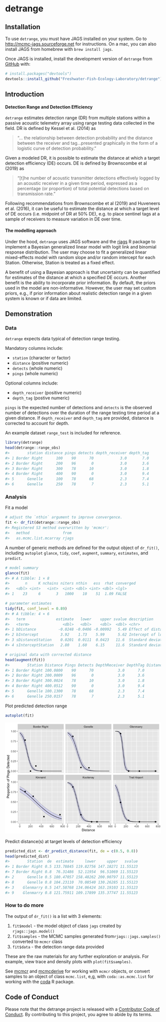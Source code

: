 
<!-- README.md is generated from README.Rmd. Please edit that file -->

# detrange

## Installation

To use `detrange`, you must have JAGS installed on your system. Go to
<http://mcmc-jags.sourceforge.net> for instructions. On a mac, you can
also install JAGS from homebrew with `brew install jags`.

Once JAGS is installed, install the development version of `detrange`
from [GitHub](https://github.com/) with:

``` r
# install.packages("devtools")
devtools::install_github("Freshwater-Fish-Ecology-Laboratory/detrange")
```

## Introduction

#### Detection Range and Detection Efficiency

`detrange` estimates detection range (DR) from multiple stations within
a passive acoustic telemetry array using range testing data collected in
the field. DR is defined by Kessel et al. (2014) as

> “… the relationship between detection probability and the distance
> between the receiver and tag…presented graphically in the form of a
> logistic curve of detection probability.”

Given a modeled DR, it is possible to estimate the distance at which a
target detection efficiency (DE) occurs. DE is defined by Brownscombe et
al (2019) as

> “\[t\]he number of acoustic transmitter detections effectively logged
> by an acoustic receiver in a given time period, expressed as a
> percentage (or proportion) of total potential detections based on
> transmission rate.”

Following recommendations from Brownscombe et al (2019) and Huveneers et
al. (2016), it can be useful to estimate the distance at which a target
level of DE occurs (i.e. midpoint of DR at 50% DE), e.g. to place
sentinel tags at a sample of receivers to measure variation in DE over
time.

#### The modelling approach

Under the hood, `detrange` uses JAGS software and the
[rjags](https://cran.r-project.org/web/packages/rjags/rjags.pdf) R
package to implement a Bayesian generalized linear model with logit link
and binomial response distribution. The user may choose to fit a
generalized linear mixed-effects model with random slope and/or random
intercept for each Station. Otherwise, Station is treated as a fixed
effect.

A benefit of using a Bayesian approach is that uncertainty can be
quantified for estimates of the distance at which a specified DE occurs.
Another benefit is the ability to incorporate prior information. By
default, the priors used in the model are non-informative. However, the
user may set custom priors, e.g., if prior information about realistic
detection range in a given system is known or if data are limited.

## Demonstration

### Data

`detrange` expects data typical of detection range testing.

Mandatory columns include:

-   `station` (character or factor)  
-   `distance` (positive numeric)  
-   `detects` (whole numeric)  
-   `pings` (whole numeric)

Optional columns include:

-   `depth_receiver` (positive numeric)  
-   `depth_tag` (postive numeric)

`pings` is the expected number of detections and `detects` is the
observed number of detections over the duration of the range testing
time period at a given distance. If `depth_receiver` and `depth_tag` are
provided, distance is corrected to account for depth.

An example dataset `range_test` is included for reference.

``` r
library(detrange)
head(detrange::range_obs)
#>        station distance pings detects depth_receiver depth_tag
#> 1 Border Right      100    90      70            3.0       7.0
#> 2 Border Right      200    96       0            3.0       3.6
#> 3 Border Right      300    78      10            3.0       1.8
#> 4 Border Right      400    90       0            3.0       9.4
#> 5      Genelle      100    78      68            2.3       7.4
#> 6      Genelle      250    78       7            2.3       5.1
```

### Analysis

Fit a model

``` r
# adjust the `nthin` argument to improve convergence.
fit <- dr_fit(detrange::range_obs)
#> Registered S3 method overwritten by 'mcmcr':
#>   method               from 
#>   as.mcmc.list.mcarray rjags
```

A number of generic methods are defined for the output object of
`dr_fit()`, including `autoplot` `glance`, `tidy`, `coef`, `augment`,
`summary`, `estimates`, and `predict`.

``` r
# model summary
glance(fit)
#> # A tibble: 1 × 8
#>       n     K nchains niters nthin   ess  rhat converged
#>   <dbl> <int>   <int>  <int> <dbl> <int> <dbl> <lgl>    
#> 1    23     6       3   1000    10    51  1.09 FALSE
```

``` r
# parameter estimates
tidy(fit, conf_level = 0.89)
#> # A tibble: 4 × 6
#>   term              estimate   lower    upper svalue description                
#>   <term>               <dbl>   <dbl>    <dbl>  <dbl> <chr>                      
#> 1 bDistance          -0.0248 -0.0406 -0.00992   5.49 Effect of distance on logi…
#> 2 bIntercept          3.92    1.73    5.99      5.62 Intercept of logit(`eDetec…
#> 3 sDistanceStation    0.0201  0.0111  0.0423   11.6  Standard deviation of `bDi…
#> 4 sInterceptStation   2.80    1.60    6.15     11.6  Standard deviation of `bIn…
```

``` r
# original data with corrected distance
head(augment(fit))
#>        Station Distance Pings Detects DepthReceiver DepthTag DistanceRaw
#> 1 Border Right 100.0800    90      70           3.0      7.0         100
#> 2 Border Right 200.0009    96       0           3.0      3.6         200
#> 3 Border Right 300.0024    78      10           3.0      1.8         300
#> 4 Border Right 400.0512    90       0           3.0      9.4         400
#> 5      Genelle 100.1300    78      68           2.3      7.4         100
#> 6      Genelle 250.0157    78       7           2.3      5.1         250
```

Plot predicted detection range

``` r
autoplot(fit)
```

![](man/figures/README-unnamed-chunk-6-1.png)<!-- -->

Predict distance(s) at target levels of detection efficiency

``` r
predicted_dist <- dr_predict_distance(fit, de = c(0.5, 0.8))
head(predicted_dist)
#>        Station  de  estimate     lower     upper   svalue
#> 1 Border Right 0.5 133.78845 119.82756 147.18271 11.55123
#> 7 Border Right 0.8  76.31486  52.11954  96.51069 11.55123
#> 2      Genelle 0.5 180.47057 158.48262 200.90797 11.55123
#> 8      Genelle 0.8 104.23110  70.08540 130.26285 11.55123
#> 3    Glenmarry 0.5 147.58768 134.06424 163.19103 11.55123
#> 9    Glenmarry 0.8 121.75911 109.17899 135.37747 11.55123
```

### How to do more

The output of `dr_fit()` is a list with 3 elements:  
1. `fit$model` - the model object of class `jags` created by
`rjags::jags.model()`  
1. `fit$samples` - the MCMC samples generated
from`rjags::jags.samples()` converted to `mcmcr` class  
1. `fit$data` - the detection range data provided

These are the raw materials for any further exploration or analysis. For
example, view trace and density plots with `plot(fit$samples)`.

See [mcmcr](https://github.com/poissonconsulting/mcmcr) and
[mcmcderive](https://github.com/poissonconsulting/mcmcderive) for
working with `mcmcr` objects, or convert samples to an object of class
`mcmc.list`, e,g, with `coda::as.mcmc.list` for working with the
[coda](https://github.com/cran/coda) R package.

## Code of Conduct

Please note that the detrange project is released with a [Contributor
Code of
Conduct](https://contributor-covenant.org/version/2/0/CODE_OF_CONDUCT.html).
By contributing to this project, you agree to abide by its terms.
